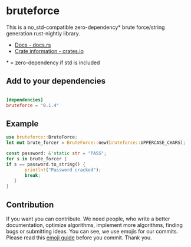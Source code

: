 # bruteforce

This is a no_std-compatible zero-dependency* brute force/string generation rust-nightly library.
* [Docs - docs.rs](https://docs.rs/bruteforce/)
* [Crate information - crates.io](https://crates.io/crates/bruteforce/)

\* = zero-dependency if std is included  

## Add to your dependencies

```toml

[dependencies]
bruteforce = "0.1.4"

```

  

## Example

```rust
use bruteforce::BruteForce;
let mut brute_forcer = BruteForce::new(bruteforce::UPPERCASE_CHARS);

const password: &'static str = "PASS";
for s in brute_forcer {
if s == password.to_string() {
       println!("Password cracked");
       break;
   }
}
```

  

## Contribution

  

If you want you can contribute. We need people, who write a better documentation, optimize algorithms, implement more algorithms, finding bugs or submitting ideas.
You can see, we use emojis for our commits. Please read this [emoji guide](https://gitmoji.carloscuesta.me/) before you commit. Thank you.
